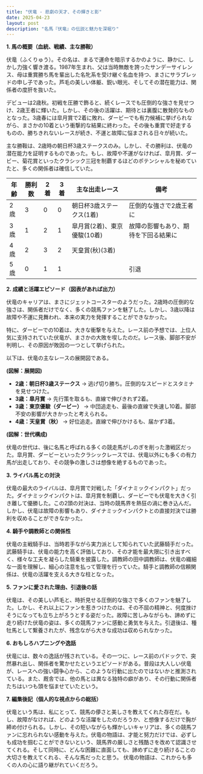 ```yaml
---
title: "伏竜 - 悲劇の天才、その輝きと影"
date: 2025-04-23
layout: post
description: "名馬『伏竜』の伝説と魅力を深堀り"
---
```


**1. 馬の概要（血統、戦績、主な勝鞍）**

伏竜（ふくりゅう）。その名は、まるで運命を暗示するかのように、静かに、しかし力強く響き渡る。1987年生まれ、父は当時無敵を誇ったサンデーサイレンス、母は重賞勝ち馬を輩出した名牝系を受け継ぐ名血を持つ、まさにサラブレッドの申し子であった。芦毛の美しい体躯、鋭い眼光、そしてその潜在能力は、関係者の度肝を抜いた。

デビューは2歳秋。初戦を圧勝で飾ると、続くレースでも圧倒的な強さを見せつけ、2歳王者に輝いた。しかし、その後の活躍は、期待とは裏腹に散発的なものとなった。3歳春には皐月賞で2着に敗れ、ダービーでも有力候補に挙げられながら、まさかの10着という衝撃的な結果に終わった。その後も重賞で好走するものの、勝ちきれないレースが続き、不運と故障に悩まされる日々が続いた。

主な勝鞍は、2歳時の朝日杯3歳ステークスのみ。しかし、その勝利は、伏竜の潜在能力を証明するものであった。もし、故障や不運がなければ、皐月賞、ダービー、菊花賞といったクラシック三冠を制覇するほどのポテンシャルを秘めていたと、多くの関係者は確信していた。

| 年齢 | 勝利数 | 2着 | 3着 | 主な出走レース | 備考 |
|---|---|---|---|---|---|
| 2歳 | 3 | 0 | 0 | 朝日杯3歳ステークス(1着) | 圧倒的な強さで2歳王者に |
| 3歳 | 1 | 2 | 1 | 皐月賞(2着)、東京優駿(10着) | 故障の影響もあり、期待を下回る結果に |
| 4歳 | 2 | 3 | 2 | 天皇賞(秋)(3着) |  |
| 5歳 | 0 | 1 | 1 |  |  引退 |


**2. 成績と活躍エピソード（図表があれば出力）**

伏竜のキャリアは、まさにジェットコースターのようだった。2歳時の圧倒的な強さは、関係者だけでなく、多くの競馬ファンを魅了した。しかし、3歳以降は故障や不運に見舞われ、本来の実力を発揮することができなかった。

特に、ダービーでの10着は、大きな衝撃を与えた。レース前の予想では、上位人気に支持されていた伏竜が、まさかの大敗を喫したのだ。レース後、脚部不安が判明し、その原因が敗因の一つとして挙げられた。

以下は、伏竜の主なレースの展開図である。

**(図解：展開図)**

* **2歳：朝日杯3歳ステークス**  →  逃げ切り勝ち。圧倒的なスピードとスタミナを見せつけた。
* **3歳：皐月賞** →  先行策を取るも、直線で伸びきれず2着。
* **3歳：東京優駿（ダービー）** →  中団追走も、最後の直線で失速し10着。脚部不安の影響が大きかったと考えられる。
* **4歳：天皇賞（秋）** →  好位追走。直線で伸びかけるも、届かず3着。


**(図解：世代構成)**

伏竜の世代は、後に名馬と呼ばれる多くの競走馬がしのぎを削った激戦区だった。皐月賞、ダービーといったクラシックレースでは、伏竜以外にも多くの有力馬が出走しており、その競争の激しさは想像を絶するものであった。


**3. ライバル馬との対決**

伏竜の最大のライバルは、皐月賞で対戦した「ダイナミックインパクト」だった。ダイナミックインパクトは、皐月賞を制覇し、ダービーでも伏竜を大きく引き離して優勝した。この2頭の対決は、当時の競馬界を熱狂の渦に巻き込んだ。しかし、伏竜は故障の影響もあり、ダイナミックインパクトとの直接対決では勝利を収めることができなかった。


**4. 騎手や調教師との関係性**

伏竜の主戦騎手は、当時若手ながら実力派として知られていた武藤騎手だった。武藤騎手は、伏竜の能力を高く評価しており、その才能を最大限に引き出すべく、様々な工夫を凝らした騎乗を披露した。調教師の田中調教師は、伏竜の繊細な一面を理解し、細心の注意を払って管理を行っていた。騎手と調教師の信頼関係は、伏竜の活躍を支える大きな柱となった。


**5. ファンに愛された理由、引退後の話**

伏竜は、その美しい芦毛と、時折見せる圧倒的な強さで多くのファンを魅了した。しかし、それ以上にファンを惹きつけたのは、その不屈の精神と、何度挫けそうになっても立ち上がろうとする姿だった。故障に苦しみながらも、諦めずに走り続けた伏竜の姿は、多くの競馬ファンに感動と勇気を与えた。引退後は、種牡馬として繋養されたが、残念ながら大きな成功は収められなかった。


**6. おもしろハプニングや逸話**

伏竜には、数々の逸話が残されている。その一つに、レース前のパドックで、突然暴れ出し、関係者を驚かせたというエピソードがある。普段は大人しい伏竜が、レースへの強い闘争心から、このような行動に出たのではないかと推測されている。また、厩舎では、他の馬とは異なる独特の癖があり、その行動に関係者たちはいつも頭を悩ませていたという。


**7. 編集後記（個人的な視点からの総括）**

伏竜という馬は、私にとって、競馬の儚さと美しさを教えてくれた存在だ。もし、故障がなければ、どのような活躍をしたのだろうか、と想像するだけで胸が締め付けられる。しかし、その短いながらも輝かしいキャリアは、多くの競馬ファンに忘れられない感動を与えた。伏竜の物語は、才能と努力だけでは、必ずしも成功を掴むことができないという、競馬界の厳しさと残酷さを改めて認識させてくれる。そして同時に、どんな困難に直面しても、諦めずに走り続けることの大切さを教えてくれる、そんな馬だったと思う。  伏竜の物語は、これからも多くの人の心に語り継がれていくだろう。
